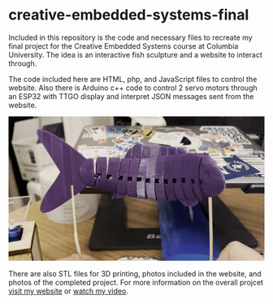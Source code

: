 # creative-embedded-systems-final

Included in this repository is the code and necessary files to recreate my final project for the Creative Embedded Systems course at Columbia University. The idea is an interactive fish sculpture and a website to interact through.

The code included here are HTML, php, and JavaScript files to control the website. Also there is Arduino c++ code to control 2 servo motors through an ESP32 with TTGO display and interpret JSON messages sent from the website.

![gif](https://github.com/miiklee/miiklee.github.io/blob/main/_posts/fish.gif)

There are also STL files for 3D printing, photos included in the website, and photos of the completed project. For more information on the overall projcet [visit my website](https://miiklee.github.io/2022/05/08/Final.html) or [watch my video](https://www.youtube.com/watch?v=eF8gIiOrf7w).